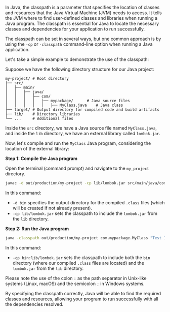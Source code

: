 In Java, the classpath is a parameter that specifies the location of classes and resources that the Java Virtual Machine (JVM) needs to access. It tells the JVM where to find user-defined classes and libraries when running a Java program. The classpath is essential for Java to locate the necessary classes and dependencies for your application to run successfully.

The classpath can be set in several ways, but one common approach is by using the `-cp` or `-classpath` command-line option when running a Java application.

Let's take a simple example to demonstrate the use of the classpath:

Suppose we have the following directory structure for our Java project:

```
my-project/ # Root directory
├── src/
│   ├── main/
│   │   ├── java/
│   │   │   ├── com/
│   │   │   │   ├── mypackage/ 		# Java source files
│   │   │   │   │   ├── MyClass.java 	# Java class
├── target/ # Output directory for compiled code and build artifacts
├── lib/    # Directory libraries
└── ...     # Additional files
```

Inside the `src` directory, we have a Java source file named `MyClass.java`, and inside the `lib` directory, we have an external library called `lombok.jar`.

Now, let's compile and run the `MyClass` Java program, considering the location of the external library:

**Step 1: Compile the Java program**

Open the terminal (command prompt) and navigate to the `my_project` directory.

```bash
javac -d out/production/my-project -cp lib/lombok.jar src/main/java/com/mypackage/MyClass.java
```

In this command:
- `-d bin` specifies the output directory for the compiled `.class` files (which will be created if not already present).
- `-cp lib/lombok.jar` sets the classpath to include the `lombok.jar` from the `lib` directory.

**Step 2: Run the Java program**

```bash
java -classpath out/production/my-project com.mypackage.MyClass "Test 1" "Test 2" "Test 3"  
```

In this command:
- `-cp bin:lib/lombok.jar` sets the classpath to include both the `bin` directory (where our compiled `.class` files are located) and the `lombok.jar` from the `lib` directory.

Please note the use of the colon `:` as the path separator in Unix-like systems (Linux, macOS) and the semicolon `;` in Windows systems.

By specifying the classpath correctly, Java will be able to find the required classes and resources, allowing your program to run successfully with all the dependencies resolved.